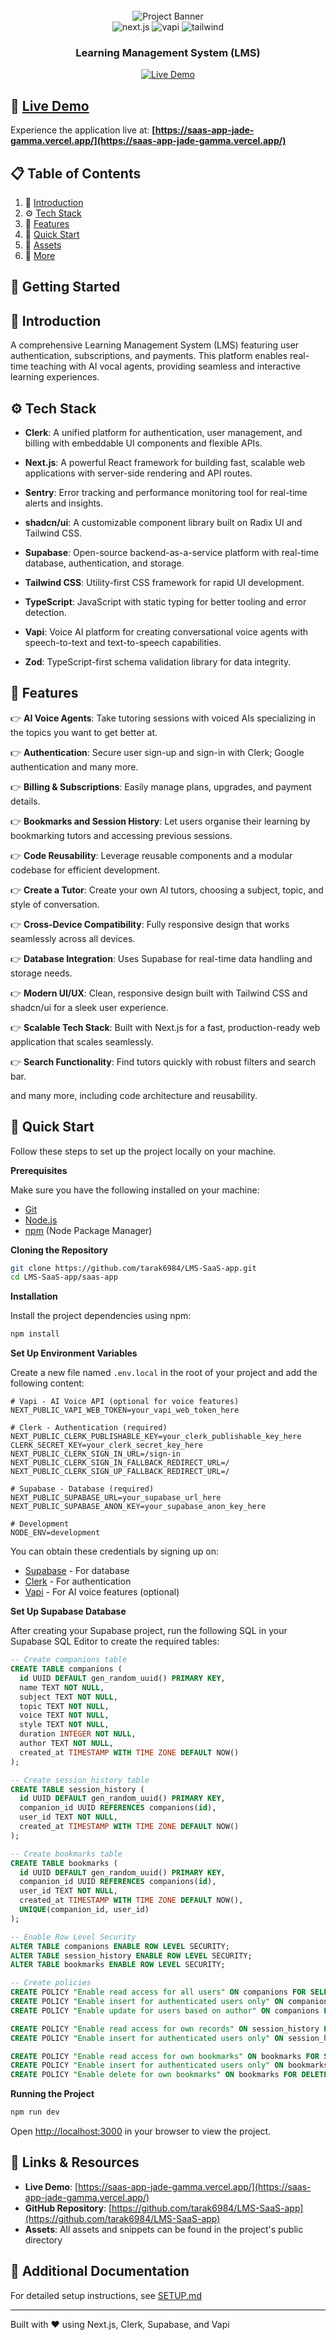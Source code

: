 <div align="center">
  <br />
    <img src="public/readme/hero.png" alt="Project Banner">
  <br />

  <div>
    <img src="https://img.shields.io/badge/-Next.JS-black?style=for-the-badge&logoColor=white&logo=nextdotjs&color=black" alt="next.js" />
    <img src="https://img.shields.io/badge/-Vapi-black?style=for-the-badge&logoColor=white&logo=vapi.com&color=green" alt="vapi" />
    <img src="https://img.shields.io/badge/-Tailwind-00BCFF?style=for-the-badge&logo=tailwind-css&logoColor=white" alt="tailwind" />
  </div>

  <h3 align="center">Learning Management System (LMS)</h3>
  
  <div align="center">
    <a href="https://saas-app-jade-gamma.vercel.app/" target="_blank">
      <img src="https://img.shields.io/badge/LIVE%20DEMO-00C7B7?style=for-the-badge&logo=vercel&logoColor=white" alt="Live Demo" />
    </a>
  </div>
</div>

## 🔗 [Live Demo](https://saas-app-jade-gamma.vercel.app/)

Experience the application live at: **[https://saas-app-jade-gamma.vercel.app/](https://saas-app-jade-gamma.vercel.app/)**

## 📋 <a name="table">Table of Contents</a>

1. 🤖 [Introduction](#introduction)
2. ⚙️ [Tech Stack](#tech-stack)
3. 🔋 [Features](#features)
4. 🤸 [Quick Start](#quick-start)
5. 🔗 [Assets](#links)
6. 🚀 [More](#more)

## 🚀 Getting Started

## <a name="introduction">🤖 Introduction</a>

A comprehensive Learning Management System (LMS) featuring user authentication, subscriptions, and payments. This platform enables real-time teaching with AI vocal agents, providing seamless and interactive learning experiences.

## <a name="tech-stack">⚙️ Tech Stack</a>

- **Clerk**: A unified platform for authentication, user management, and billing with embeddable UI components and flexible APIs.

* **Next.js**: A powerful React framework for building fast, scalable web applications with server-side rendering and API routes.

* **Sentry**: Error tracking and performance monitoring tool for real-time alerts and insights.

* **shadcn/ui**: A customizable component library built on Radix UI and Tailwind CSS.

- **Supabase**: Open-source backend-as-a-service platform with real-time database, authentication, and storage.

* **Tailwind CSS**: Utility-first CSS framework for rapid UI development.

* **TypeScript**: JavaScript with static typing for better tooling and error detection.

- **Vapi**: Voice AI platform for creating conversational voice agents with speech-to-text and text-to-speech capabilities.

* **Zod**: TypeScript-first schema validation library for data integrity.

## <a name="features">🔋 Features</a>

👉 **AI Voice Agents**: Take tutoring sessions with voiced AIs specializing in the topics you want to get better at.

👉 **Authentication**: Secure user sign-up and sign-in with Clerk; Google authentication and many more.

👉 **Billing & Subscriptions**: Easily manage plans, upgrades, and payment details.

👉 **Bookmarks and Session History**: Let users organise their learning by bookmarking tutors and accessing previous sessions.

👉 **Code Reusability**: Leverage reusable components and a modular codebase for efficient development.

👉 **Create a Tutor**: Create your own AI tutors, choosing a subject, topic, and style of conversation.

👉 **Cross-Device Compatibility**: Fully responsive design that works seamlessly across all devices.

👉 **Database Integration**: Uses Supabase for real-time data handling and storage needs.

👉 **Modern UI/UX**: Clean, responsive design built with Tailwind CSS and shadcn/ui for a sleek user experience.

👉 **Scalable Tech Stack**: Built with Next.js for a fast, production-ready web application that scales seamlessly.

👉 **Search Functionality**: Find tutors quickly with robust filters and search bar.

and many more, including code architecture and reusability.

## <a name="quick-start">🤸 Quick Start</a>

Follow these steps to set up the project locally on your machine.

**Prerequisites**

Make sure you have the following installed on your machine:

- [Git](https://git-scm.com/)
- [Node.js](https://nodejs.org/en)
- [npm](https://www.npmjs.com/) (Node Package Manager)

**Cloning the Repository**

```bash
git clone https://github.com/tarak6984/LMS-SaaS-app.git
cd LMS-SaaS-app/saas-app
```

**Installation**

Install the project dependencies using npm:

```bash
npm install
```

**Set Up Environment Variables**

Create a new file named `.env.local` in the root of your project and add the following content:

```env
# Vapi - AI Voice API (optional for voice features)
NEXT_PUBLIC_VAPI_WEB_TOKEN=your_vapi_web_token_here

# Clerk - Authentication (required)
NEXT_PUBLIC_CLERK_PUBLISHABLE_KEY=your_clerk_publishable_key_here
CLERK_SECRET_KEY=your_clerk_secret_key_here
NEXT_PUBLIC_CLERK_SIGN_IN_URL=/sign-in
NEXT_PUBLIC_CLERK_SIGN_IN_FALLBACK_REDIRECT_URL=/
NEXT_PUBLIC_CLERK_SIGN_UP_FALLBACK_REDIRECT_URL=/

# Supabase - Database (required)
NEXT_PUBLIC_SUPABASE_URL=your_supabase_url_here
NEXT_PUBLIC_SUPABASE_ANON_KEY=your_supabase_anon_key_here

# Development
NODE_ENV=development
```

You can obtain these credentials by signing up on:
- [Supabase](https://supabase.com/dashboard) - For database
- [Clerk](https://clerk.com) - For authentication
- [Vapi](https://vapi.ai) - For AI voice features (optional)

**Set Up Supabase Database**

After creating your Supabase project, run the following SQL in your Supabase SQL Editor to create the required tables:

```sql
-- Create companions table
CREATE TABLE companions (
  id UUID DEFAULT gen_random_uuid() PRIMARY KEY,
  name TEXT NOT NULL,
  subject TEXT NOT NULL,
  topic TEXT NOT NULL,
  voice TEXT NOT NULL,
  style TEXT NOT NULL,
  duration INTEGER NOT NULL,
  author TEXT NOT NULL,
  created_at TIMESTAMP WITH TIME ZONE DEFAULT NOW()
);

-- Create session_history table
CREATE TABLE session_history (
  id UUID DEFAULT gen_random_uuid() PRIMARY KEY,
  companion_id UUID REFERENCES companions(id),
  user_id TEXT NOT NULL,
  created_at TIMESTAMP WITH TIME ZONE DEFAULT NOW()
);

-- Create bookmarks table
CREATE TABLE bookmarks (
  id UUID DEFAULT gen_random_uuid() PRIMARY KEY,
  companion_id UUID REFERENCES companions(id),
  user_id TEXT NOT NULL,
  created_at TIMESTAMP WITH TIME ZONE DEFAULT NOW(),
  UNIQUE(companion_id, user_id)
);

-- Enable Row Level Security
ALTER TABLE companions ENABLE ROW LEVEL SECURITY;
ALTER TABLE session_history ENABLE ROW LEVEL SECURITY;
ALTER TABLE bookmarks ENABLE ROW LEVEL SECURITY;

-- Create policies
CREATE POLICY "Enable read access for all users" ON companions FOR SELECT USING (true);
CREATE POLICY "Enable insert for authenticated users only" ON companions FOR INSERT WITH CHECK (auth.uid()::text = author);
CREATE POLICY "Enable update for users based on author" ON companions FOR UPDATE USING (auth.uid()::text = author);

CREATE POLICY "Enable read access for own records" ON session_history FOR SELECT USING (auth.uid()::text = user_id);
CREATE POLICY "Enable insert for authenticated users only" ON session_history FOR INSERT WITH CHECK (auth.uid()::text = user_id);

CREATE POLICY "Enable read access for own bookmarks" ON bookmarks FOR SELECT USING (auth.uid()::text = user_id);
CREATE POLICY "Enable insert for authenticated users only" ON bookmarks FOR INSERT WITH CHECK (auth.uid()::text = user_id);
CREATE POLICY "Enable delete for own bookmarks" ON bookmarks FOR DELETE USING (auth.uid()::text = user_id);
```

**Running the Project**

```bash
npm run dev
```

Open [http://localhost:3000](http://localhost:3000) in your browser to view the project.

## <a name="links">🔗 Links & Resources</a>

- **Live Demo**: [https://saas-app-jade-gamma.vercel.app/](https://saas-app-jade-gamma.vercel.app/)
- **GitHub Repository**: [https://github.com/tarak6984/LMS-SaaS-app](https://github.com/tarak6984/LMS-SaaS-app)
- **Assets**: All assets and snippets can be found in the project's public directory

## 📝 Additional Documentation

For detailed setup instructions, see [SETUP.md](SETUP.md)

---

Built with ❤️ using Next.js, Clerk, Supabase, and Vapi
